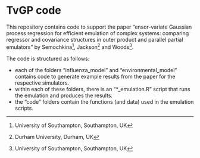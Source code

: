 # TvGP code


This repository contains code to support the paper “ensor-variate
Gaussian process regression for efficient emulation of complex systems:
comparing regressor and covariance structures in outer product and
parallel partial emulators” by Semochkina[^1], Jackson[^2] and
Woods[^3].

The code is structured as follows:

- each of the folders “influenza_model” and “environmental_model”
  contains code to generate example results from the paper for the
  respective simulators.
- within each of these folders, there is an “\*\_emulation.R” script
  that runs the emulation and produces the results.
- the “code” folders contain the functions (and data) used in the
  emulation scripts.

[^1]: University of Southampton, Southampton, UK

[^2]: Durham University, Durham, UK

[^3]: University of Southampton, Southampton, UK
